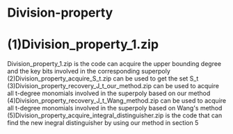 # Division-property
(1)Division_property_1.zip
====
Division_property_1.zip is the code can acquire the upper bounding degree and the key bits involved in the corresponding superpoly
(2)Division_property_acquire_S_t.zip can be used to get the set S_t
(3)Division_property_recovery_J_t_our_method.zip can be used to acquire all t-degree monomials involved in the superpoly based on our method
(4)Division_property_recovery_J_t_Wang_method.zip can be used to acquire all t-degree monomials involved in the superpoly based on Wang's method
(5)Division_property_acquire_integral_distinguisher.zip is the code that can find the new inegral distinguisher by using our method in section 5
